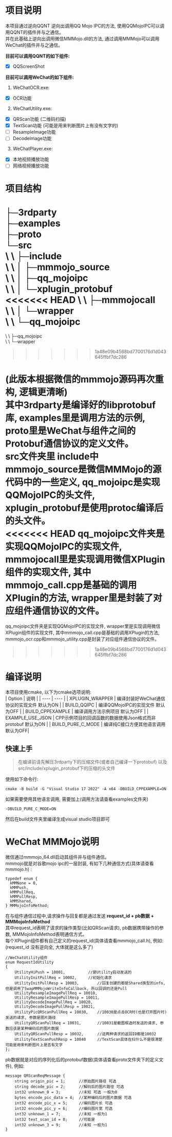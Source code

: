# 项目说明
本项目通过逆向QQNT 逆向出调用QQ Mojo IPC的方法, 使用QQMojoIPC可以调用QQNT的插件并与之通信。  
并在此基础上逆向出调用微信MMMojo.dll的方法, 通过调用MMMojo可以调用WeChat的插件并与之通信。  
  
**目前可以调用QQNT的如下组件:**
- [x] QQScreenShot

**目前可以调用WeChat的如下组件:**  
1. WeChatOCR.exe:  
- [x] OCR功能  

2. WeChatUtility.exe:
- [x] QRScan功能 (二维码扫描)
- [x] TextScan功能 (可能是用来判断图片上有没有文字的)
- [ ] ResampleImage功能
- [ ] DecodeImage功能

3. WeChatPlayer.exe:
- [x] 本地视频播放功能
- [ ] 网络视频播放功能

# 项目结构  
├─3rdparty  
├─examples  
├─proto  
└─src  
\ \ ├─include  
\ \ │  ├─mmmojo_source  
\ \ │  ├─qq_mojoipc  
\ \ │  └─xplugin_protobuf  
<<<<<<< HEAD
\ \ ├─mmmojocall  
\ \ │  └─wrapper  
\ \ └─qq_mojoipc  
=======
\ \ ├─qq_mojoipc  
\ \ └─wrapper  
>>>>>>> 1a48e09b4568bd7700176d1d043645ffbf7dc286
 
(此版本根据微信的mmmojo源码再次重构, 逻辑更清晰)  
其中3rdparty是编译好的libprotobuf库, examples里是调用方法的示例, proto里是WeChat与组件之间的Protobuf通信协议的定义文件。  
src文件夹里 include中mmmojo_source是微信MMMojo的源代码中的一些定义, qq_mojoipc是实现QQMojoIPC的头文件, xplugin_protobuf是使用protoc编译后的头文件。  
<<<<<<< HEAD
qq_mojoipc文件夹是实现QQMojoIPC的实现文件, mmmojocall里是实现调用微信XPlugin组件的实现文件, 其中mmmojo_call.cpp是基础的调用XPlugin的方法, wrapper里是封装了对应组件通信协议的文件。
=======
qq_mojoipc文件夹是实现QQMojoIPC的实现文件, wrapper里是实现调用微信XPlugin组件的实现文件, 其中mmmojo_call.cpp是基础的调用XPlugin的方法, mmmojo_ocr.cpp和mmmojo_utility.cpp是封装了对应组件通信协议的文件。
>>>>>>> 1a48e09b4568bd7700176d1d043645ffbf7dc286

# 编译说明
本项目使用cmake, 以下为cmake选项说明:  
|  Option   | 说明  |
|  ----  | ----  |
| XPLUGIN_WRAPPER  | 编译封装好WeChat通信协议的实现文件 默认为ON |
| BUILD_QQIPC  | 编译QQMojoIPC的实现文件 默认为OFF |
| BUILD_CPPEXAMPLE | 编译调用方法示例项目 默认为OFF |
| EXAMPLE_USE_JSON | CPP示例项目的回调函数的数据使用Json格式而非protobuf 默认为ON |
| BUILD_PURE_C_MODE | 编译纯C接口方便其他语言调用 默认为OFF| 

## 快速上手
> 在编译前请先解压3rdparty下的压缩文件(或者自己编译一下protobuf) 以及src/include/xplugin_protobuf下的压缩的头文件

使用如下命令行:
```
cmake -B build -G "Visual Studio 17 2022" -A x64 -DBUILD_CPPEXAMPLE=ON
```
如果需要使用其他语言调用, 需要加上(调用方法请查看examples文件夹)
```
-DBUILD_PURE_C_MODE=ON
```
然后在build文件夹里编译生成visual studio项目即可

# WeChat MMMojo说明
微信通过mmmojo_64.dll启动其组件并与组件通信。  
mmmojo就是对谷歌mojo ipc的一层封装, 有如下几种通信方式(具体请查看mmmojo.h) :  
```
typedef enum {
  kMMNone = 0,
  kMMPush,
  kMMPullReq,
  kMMPullResp,
  kMMShared,
} MMMojoInfoMethod;
```  
在与组件通信过程中,请求操作与回复都是通过发送 **request_id + pb数据 + MMMojoInfoMethod**  
其中request_id表明了请求的操作类型(比如QRScan请求), pb数据携带操作的参数, MMMojoInfoMethod表明通信方式。  
每个XPlugin组件都有自己定义的request_id(具体请查看mmmojo_call.h), 例如:  
(request_id 没有逆向全, 大体就是这么多了)  
```
//WeChatUtility组件
enum RequestIdUtility
{
	UtilityHiPush = 10001,			//是Utility启动发送的
	UtilityInitPullReq = 10002,		//初始化请求
	UtilityInitPullResp = 10003,		//回复创建的都是Shared类型的info, 但是调用了SwapMMMojoWriteInfoCallback, 所以回调的还是Pull
	UtilityResampleImagePullReq = 10010,
	UtilityResampleImagePullResp = 10011,
	UtilityDecodeImagePullReq = 10020,
	UtilityDecodeImagePullResp = 10021,
	UtilityPicQRScanPullReq = 10030,	//10030是点击OCR时(也是打开图片时)发送的请求, 参数是图片路径
	UtilityQRScanPullReq = 10031,		//10031是截图框选时发送的请求, 参数应该是某种编码后的图片数据
	UtilityQRScanPullResp = 10032,		//这两种请求的返回ID都是10032
	UtilityTextScanPushResp = 10040		//TextScan具体在扫什么不是很清楚 可能是用来判断图片上是否有文字
};
```
pb数据就是对应的序列化后的protobuf数据(具体请查看proto文件夹下的定义文件), 例如:
```
message QRScanReqMessage {
	string origin_pic = 1;		//原始图片路径 可选
	string decode_pic = 2;		//解码后的图片路径 可选
	int32 unknown_0 = 3;		//未知 可选 一般为0
	bytes encode_pic_data = 4;	//某种编码后的图片数据 可选
	int32 encode_pic_x = 5;		//编码图片长	可选
	int32 encode_pic_y = 6;		//编码图片宽 可选
	int32 unknown_1 = 7;		//未知 一般为1
	int32 text_scan_id = 8;		//可能是
	int32 unknown_3 = 9;		//未知 一般为1
}

```


